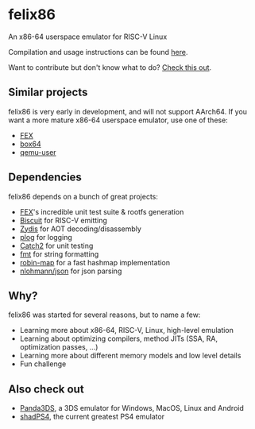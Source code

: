 # felix86
An x86-64 userspace emulator for RISC-V Linux

Compilation and usage instructions can be found [here](./docs/how-to-use.md).

Want to contribute but don't know what to do? [Check this out](./docs/internals/contributing.md).

## Similar projects
felix86 is very early in development, and will not support AArch64.
If you want a more mature x86-64 userspace emulator, use one of these:

- [FEX](https://github.com/FEX-Emu/FEX)
- [box64](https://github.com/ptitSeb/box64)
- [qemu-user](https://www.qemu.org/docs/master/user/main.html)

## Dependencies
felix86 depends on a bunch of great projects:
- [FEX](https://github.com/FEX-Emu/FEX)'s incredible unit test suite & rootfs generation
- [Biscuit](https://github.com/lioncash/biscuit) for RISC-V emitting
- [Zydis](https://github.com/zyantific/zydis) for AOT decoding/disassembly
- [plog](https://github.com/SergiusTheBest/plog) for logging
- [Catch2](https://github.com/catchorg/Catch2) for unit testing
- [fmt](https://github.com/fmtlib/fmt) for string formatting
- [robin-map](https://github.com/Tessil/robin-map) for a fast hashmap implementation
- [nlohmann/json](https://github.com/nlohmann/json) for json parsing

## Why?
felix86 was started for several reasons, but to name a few:
- Learning more about x86-64, RISC-V, Linux, high-level emulation
- Learning about optimizing compilers, method JITs (SSA, RA, optimization passes, ...)
- Learning more about different memory models and low level details
- Fun challenge

## Also check out
- [Panda3DS](https://github.com/wheremyfoodat/Panda3DS), a 3DS emulator for Windows, MacOS, Linux and Android
- [shadPS4](https://github.com/shadps4-emu/shadPS4), the current greatest PS4 emulator
